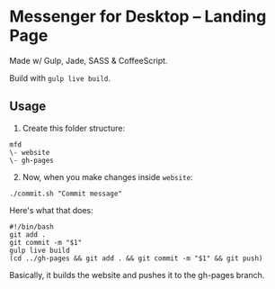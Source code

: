 # Messenger for Desktop – Landing Page

Made w/ Gulp, Jade, SASS & CoffeeScript.

Build with `gulp live build`.

## Usage

1. Create this folder structure:

  ```
  mfd
  \- website
  \- gh-pages
  ```

2. Now, when you make changes inside `website`:

  ```
  ./commit.sh "Commit message"
  ```
  
  Here's what that does:

  ```
  #!/bin/bash
  git add .
  git commit -m "$1"
  gulp live build
  (cd ../gh-pages && git add . && git commit -m "$1" && git push)
  ```
  
  Basically, it builds the website and pushes it to the gh-pages branch.
